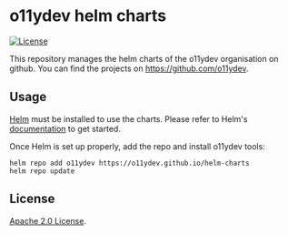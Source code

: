 # o11ydev helm charts

[![License](https://img.shields.io/badge/License-Apache%202.0-blue.svg)](https://opensource.org/licenses/Apache-2.0)

This repository manages the helm charts of the o11ydev organisation on github.
You can find the projects on https://github.com/o11ydev.

## Usage

[Helm](https://helm.sh) must be installed to use the charts.
Please refer to Helm's [documentation](https://helm.sh/docs/) to get started.

Once Helm is set up properly, add the repo and install o11ydev tools:

```console
helm repo add o11ydev https://o11ydev.github.io/helm-charts
helm repo update
```

## License

[Apache 2.0 License](https://github.com/o11ydev/helm-charts/blob/main/LICENSE).
